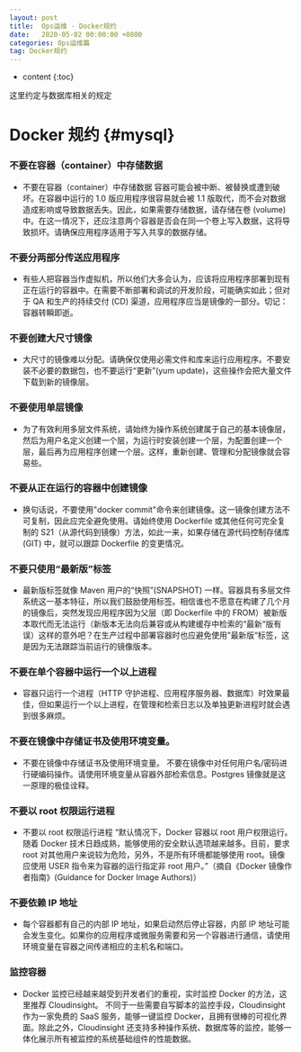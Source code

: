 ```yaml
---
layout: post
title:  Ops运维 - Docker规约
date:   2020-05-02 00:00:00 +0800
categories: Ops运维篇
tag: Docker规约
---
```


* content
{:toc}

这里约定与数据库相关的规定


Docker 规约			{#mysql}
====================================
### 不要在容器（container）中存储数据
- 不要在容器（container）中存储数据 容器可能会被中断、被替换或遭到破坏。在容器中运行的 1.0 版应用程序很容易就会被 1.1 版取代，而不会对数据造成影响或导致数据丢失。因此，如果需要存储数据，请存储在卷 (volume) 中。在这一情况下，还应注意两个容器是否会在同一个卷上写入数据，这将导致损坏。请确保应用程序适用于写入共享的数据存储。

### 不要分两部分传送应用程序
- 有些人把容器当作虚拟机，所以他们大多会认为，应该将应用程序部署到现有正在运行的容器中。在需要不断部署和调试的开发阶段，可能确实如此；但对于 QA 和生产的持续交付 (CD) 渠道，应用程序应当是镜像的一部分。切记：容器转瞬即逝。

### 不要创建大尺寸镜像
- 大尺寸的镜像难以分配。请确保仅使用必需文件和库来运行应用程序。不要安装不必要的数据包，也不要运行“更新”(yum update)，这些操作会把大量文件下载到新的镜像层。

### 不要使用单层镜像
- 为了有效利用多层文件系统，请始终为操作系统创建属于自己的基本镜像层，然后为用户名定义创建一个层，为运行时安装创建一个层，为配置创建一个层，最后再为应用程序创建一个层。这样，重新创建、管理和分配镜像就会容易些。

### 不要从正在运行的容器中创建镜像
- 换句话说，不要使用"docker commit"命令来创建镜像。这一镜像创建方法不可复制，因此应完全避免使用。请始终使用 Dockerfile 或其他任何可完全复制的 S21（从源代码到镜像）方法，如此一来，如果存储在源代码控制存储库 (GIT) 中，就可以跟踪 Dockerfile 的变更情况。

### 不要只使用“最新版”标签
- 最新版标签就像 Maven 用户的“快照”(SNAPSHOT) 一样。容器具有多层文件系统这一基本特征，所以我们鼓励使用标签。相信谁也不愿意在构建了几个月的镜像后，突然发现应用程序因为父层（即 Dockerfile 中的 FROM）被新版本取代而无法运行（新版本无法向后兼容或从构建缓存中检索的“最新“版有误）这样的意外吧？在生产过程中部署容器时也应避免使用”最新版“标签，这是因为无法跟踪当前运行的镜像版本。

### 不要在单个容器中运行一个以上进程
- 容器只运行一个进程（HTTP 守护进程、应用程序服务器、数据库）时效果最佳，但如果运行一个以上进程，在管理和检索日志以及单独更新进程时就会遇到很多麻烦。

### 不要在镜像中存储证书及使用环境变量。
- 不要在镜像中存储证书及使用环境变量。 不要在镜像中对任何用户名/密码进行硬编码操作。请使用环境变量从容器外部检索信息。Postgres 镜像就是这一原理的极佳诠释。

### 不要以 root 权限运行进程
- 不要以 root 权限运行进程 “默认情况下，Docker 容器以 root 用户权限运行。随着 Docker 技术日趋成熟，能够使用的安全默认选项越来越多。目前，要求 root 对其他用户来说较为危险，另外，不是所有环境都能够使用 root。镜像应使用 USER 指令来为容器的运行指定非 root 用户。”（摘自《Docker 镜像作者指南》(Guidance for Docker Image Authors)）

### 不要依赖 IP 地址
- 每个容器都有自己的内部 IP 地址，如果启动然后停止容器，内部 IP 地址可能会发生变化。如果你的应用程序或微服务需要和另一个容器进行通信，请使用环境变量在容器之间传递相应的主机名和端口。

### 监控容器
- Docker 监控已经越来越受到开发者们的重视，实时监控 Docker 的方法，这里推荐 Cloudinsight。 不同于一些需要自写脚本的监控手段，Cloudinsight 作为一家免费的 SaaS 服务，能够一键监控 Docker，且拥有很棒的可视化界面。除此之外，Cloudinsight 还支持多种操作系统、数据库等的监控，能够一体化展示所有被监控的系统基础组件的性能数据。

